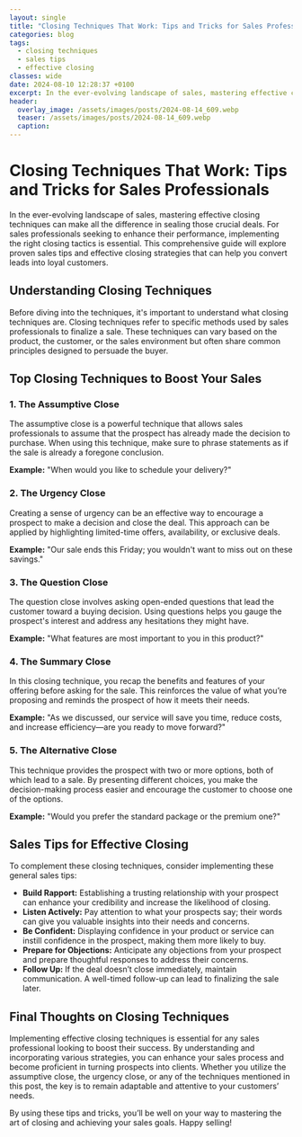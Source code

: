 ```yaml
---
layout: single
title: "Closing Techniques That Work: Tips and Tricks for Sales Professionals"
categories: blog
tags:
  - closing techniques
  - sales tips
  - effective closing
classes: wide
date: 2024-08-10 12:28:37 +0100
excerpt: In the ever-evolving landscape of sales, mastering effective closing techniques can make all the difference in sealing those crucial deals. For sales profes...
header:
  overlay_image: /assets/images/posts/2024-08-14_609.webp
  teaser: /assets/images/posts/2024-08-14_609.webp
  caption:
---
```


# Closing Techniques That Work: Tips and Tricks for Sales Professionals

In the ever-evolving landscape of sales, mastering effective closing techniques can make all the difference in sealing those crucial deals. For sales professionals seeking to enhance their performance, implementing the right closing tactics is essential. This comprehensive guide will explore proven sales tips and effective closing strategies that can help you convert leads into loyal customers.

## Understanding Closing Techniques

Before diving into the techniques, it's important to understand what closing techniques are. Closing techniques refer to specific methods used by sales professionals to finalize a sale. These techniques can vary based on the product, the customer, or the sales environment but often share common principles designed to persuade the buyer.

## Top Closing Techniques to Boost Your Sales

### 1. The Assumptive Close

The assumptive close is a powerful technique that allows sales professionals to assume that the prospect has already made the decision to purchase. When using this technique, make sure to phrase statements as if the sale is already a foregone conclusion.

**Example:** "When would you like to schedule your delivery?"

### 2. The Urgency Close

Creating a sense of urgency can be an effective way to encourage a prospect to make a decision and close the deal. This approach can be applied by highlighting limited-time offers, availability, or exclusive deals.

**Example:** "Our sale ends this Friday; you wouldn't want to miss out on these savings."

### 3. The Question Close

The question close involves asking open-ended questions that lead the customer toward a buying decision. Using questions helps you gauge the prospect's interest and address any hesitations they might have.

**Example:** "What features are most important to you in this product?"

### 4. The Summary Close

In this closing technique, you recap the benefits and features of your offering before asking for the sale. This reinforces the value of what you’re proposing and reminds the prospect of how it meets their needs.

**Example:** "As we discussed, our service will save you time, reduce costs, and increase efficiency—are you ready to move forward?"

### 5. The Alternative Close

This technique provides the prospect with two or more options, both of which lead to a sale. By presenting different choices, you make the decision-making process easier and encourage the customer to choose one of the options.

**Example:** "Would you prefer the standard package or the premium one?"

## Sales Tips for Effective Closing

To complement these closing techniques, consider implementing these general sales tips:

- **Build Rapport:** Establishing a trusting relationship with your prospect can enhance your credibility and increase the likelihood of closing.
- **Listen Actively:** Pay attention to what your prospects say; their words can give you valuable insights into their needs and concerns.
- **Be Confident:** Displaying confidence in your product or service can instill confidence in the prospect, making them more likely to buy.
- **Prepare for Objections:** Anticipate any objections from your prospect and prepare thoughtful responses to address their concerns.
- **Follow Up:** If the deal doesn’t close immediately, maintain communication. A well-timed follow-up can lead to finalizing the sale later.

## Final Thoughts on Closing Techniques

Implementing effective closing techniques is essential for any sales professional looking to boost their success. By understanding and incorporating various strategies, you can enhance your sales process and become proficient in turning prospects into clients. Whether you utilize the assumptive close, the urgency close, or any of the techniques mentioned in this post, the key is to remain adaptable and attentive to your customers’ needs.

By using these tips and tricks, you’ll be well on your way to mastering the art of closing and achieving your sales goals. Happy selling!
